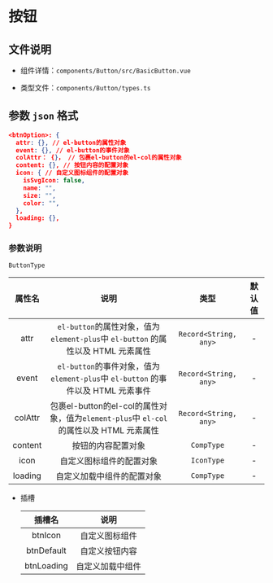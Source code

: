 # 按钮
## 文件说明

- 组件详情：`components/Button/src/BasicButton.vue`

- 类型文件：`components/Button/types.ts`

## 参数 `json` 格式

```json
<btnOption>: {
  attr: {}, // el-button的属性对象
  event: {}, // el-button的事件对象
  colAttr： {}， // 包裹el-button的el-col的属性对象
  content: {}, // 按钮内容的配置对象
  icon: { // 自定义图标组件的配置对象
    isSvgIcon: false,
    name: "",
    size: "",
    color: "",
  },
  loading: {}, 
}
```

### 参数说明

  `ButtonType`

| 属性名  |                             说明                             |         类型          | 默认值 |
| :-----: | :----------------------------------------------------------: | :-------------------: | :----: |
|  attr   | `el-button`的属性对象，值为`element-plus`中 `el-button` 的属性以及 HTML 元素属性 | `Record<String, any>` |   -    |
|  event  | `el-button`的事件对象，值为`element-plus`中 `el-button` 的事件以及 HTML 元素事件 | `Record<String, any>` |   -    |
| colAttr | 包裹el-button的el-col的属性对象，值为`element-plus`中 `el-col` 的属性以及 HTML 元素属性 | `Record<String, any>` |   -    |
| content |                      按钮的内容配置对象                      |      `CompType`       |   -    |
|  icon   |                   自定义图标组件的配置对象                   |      `IconType`       |   -    |
| loading |                  自定义加载中组件的配置对象                  |      `CompType`       |   -    |

- 插槽

  |   插槽名   |       说明       |
  | :--------: | :--------------: |
  |  btnIcon   |  自定义图标组件  |
  | btnDefault |  自定义按钮内容  |
  | btnLoading | 自定义加载中组件 |